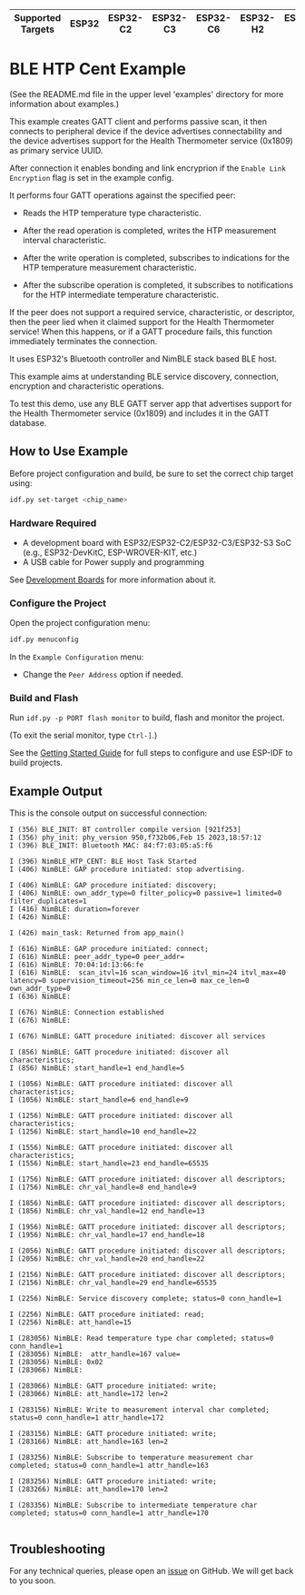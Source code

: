 | Supported Targets | ESP32 | ESP32-C2 | ESP32-C3 | ESP32-C6 | ESP32-H2 | ESP32-S3 |
| ----------------- | ----- | -------- | -------- | -------- | -------- | -------- |

# BLE HTP Cent Example

(See the README.md file in the upper level 'examples' directory for more information about examples.)

This example creates GATT client and performs passive scan, it then connects to peripheral device if the device advertises connectability and the device advertises support for the Health Thermometer service (0x1809) as primary service UUID.

After connection it enables bonding and link encryprion if the `Enable Link Encryption` flag is set in the example config.

It performs four GATT operations against the specified peer:

* Reads the HTP temperature type characteristic.

* After the read operation is completed, writes the HTP measurement interval characteristic.

* After the write operation is completed, subscribes to indications for the HTP temperature measurement characteristic.

* After the subscribe operation is completed, it subscribes to notifications for the HTP intermediate temperature characteristic.

If the peer does not support a required service, characteristic, or descriptor, then the peer lied when it claimed support for the Health Thermometer service! When this happens, or if a GATT procedure fails, this function immediately terminates the connection.

It uses ESP32's Bluetooth controller and NimBLE stack based BLE host.

This example aims at understanding BLE service discovery, connection, encryption and characteristic operations.

To test this demo, use any BLE GATT server app that advertises support for the Health Thermometer service (0x1809) and includes it in the GATT database.

## How to Use Example

Before project configuration and build, be sure to set the correct chip target using:

```bash
idf.py set-target <chip_name>
```

### Hardware Required

* A development board with ESP32/ESP32-C2/ESP32-C3/ESP32-S3 SoC (e.g., ESP32-DevKitC, ESP-WROVER-KIT, etc.)
* A USB cable for Power supply and programming

See [Development Boards](https://www.espressif.com/en/products/devkits) for more information about it.

### Configure the Project

Open the project configuration menu: 

```bash
idf.py menuconfig
```

In the `Example Configuration` menu:

* Change the `Peer Address` option if needed.

### Build and Flash

Run `idf.py -p PORT flash monitor` to build, flash and monitor the project.

(To exit the serial monitor, type ``Ctrl-]``.)

See the [Getting Started Guide](https://idf.espressif.com/) for full steps to configure and use ESP-IDF to build projects.

## Example Output

This is the console output on successful connection:

```
I (356) BLE_INIT: BT controller compile version [921f253]
I (356) phy_init: phy_version 950,f732b06,Feb 15 2023,18:57:12
I (396) BLE_INIT: Bluetooth MAC: 84:f7:03:05:a5:f6

I (396) NimBLE_HTP_CENT: BLE Host Task Started
I (406) NimBLE: GAP procedure initiated: stop advertising.

I (406) NimBLE: GAP procedure initiated: discovery; 
I (406) NimBLE: own_addr_type=0 filter_policy=0 passive=1 limited=0 filter_duplicates=1 
I (416) NimBLE: duration=forever
I (426) NimBLE: 

I (426) main_task: Returned from app_main()

I (616) NimBLE: GAP procedure initiated: connect; 
I (616) NimBLE: peer_addr_type=0 peer_addr=
I (616) NimBLE: 70:04:1d:13:66:fe
I (616) NimBLE:  scan_itvl=16 scan_window=16 itvl_min=24 itvl_max=40 latency=0 supervision_timeout=256 min_ce_len=0 max_ce_len=0 own_addr_type=0
I (636) NimBLE: 

I (676) NimBLE: Connection established 
I (676) NimBLE: 

I (676) NimBLE: GATT procedure initiated: discover all services

I (856) NimBLE: GATT procedure initiated: discover all characteristics; 
I (856) NimBLE: start_handle=1 end_handle=5

I (1056) NimBLE: GATT procedure initiated: discover all characteristics; 
I (1056) NimBLE: start_handle=6 end_handle=9

I (1256) NimBLE: GATT procedure initiated: discover all characteristics; 
I (1256) NimBLE: start_handle=10 end_handle=22

I (1556) NimBLE: GATT procedure initiated: discover all characteristics; 
I (1556) NimBLE: start_handle=23 end_handle=65535

I (1756) NimBLE: GATT procedure initiated: discover all descriptors; 
I (1756) NimBLE: chr_val_handle=8 end_handle=9

I (1856) NimBLE: GATT procedure initiated: discover all descriptors; 
I (1856) NimBLE: chr_val_handle=12 end_handle=13

I (1956) NimBLE: GATT procedure initiated: discover all descriptors; 
I (1956) NimBLE: chr_val_handle=17 end_handle=18

I (2056) NimBLE: GATT procedure initiated: discover all descriptors; 
I (2056) NimBLE: chr_val_handle=20 end_handle=22

I (2156) NimBLE: GATT procedure initiated: discover all descriptors; 
I (2156) NimBLE: chr_val_handle=29 end_handle=65535

I (2256) NimBLE: Service discovery complete; status=0 conn_handle=1

I (2256) NimBLE: GATT procedure initiated: read; 
I (2256) NimBLE: att_handle=15

I (283056) NimBLE: Read temperature type char completed; status=0 conn_handle=1
I (283056) NimBLE:  attr_handle=167 value=
I (283056) NimBLE: 0x02
I (283066) NimBLE: 

I (283066) NimBLE: GATT procedure initiated: write; 
I (283066) NimBLE: att_handle=172 len=2

I (283156) NimBLE: Write to measurement interval char completed; status=0 conn_handle=1 attr_handle=172

I (283156) NimBLE: GATT procedure initiated: write; 
I (283166) NimBLE: att_handle=163 len=2

I (283256) NimBLE: Subscribe to temperature measurement char completed; status=0 conn_handle=1 attr_handle=163

I (283256) NimBLE: GATT procedure initiated: write; 
I (283266) NimBLE: att_handle=170 len=2

I (283356) NimBLE: Subscribe to intermediate temperature char completed; status=0 conn_handle=1 attr_handle=170


```

## Troubleshooting

For any technical queries, please open an [issue](https://github.com/espressif/esp-idf/issues) on GitHub. We will get back to you soon.
